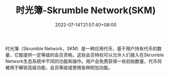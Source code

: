 ﻿---
weight: 
title: "时光簿-Skrumble Network(SKM)"
description: "时光簿（Skrumble Network，SKM）是一种应用代币，基于用户持有代币的数量，它能提供一定等级的会员资格"
date: 2022-07-14T21:57:40+08:00
lastmod: 2022-07-14T16:45:40+08:00
draft: false
authors: ["浮尘"]
featuredImage: "shiguangbu-skrumble-networkskm.webp"
link: "https://skrumble.network/"
tags: ["数字代币","时光簿-Skrumble Network(SKM)"]
categories: ["navigation"]
navigation: ["数字代币"]
lightgallery: true
toc: true
pinned: false
recommend: false
recommend1: false
---
时光簿（Skrumble Network，SKM）是一种应用代币，基于用户持有代币的数量，它能提供一定等级的会员资格。这些会员特权可以允许人们接入在Skrumble Network生态系统中不同的功能和操作。用户会免费获得一些初始数量，代币将被用于解锁高级功能，会员等级或使用各种附加功能。
